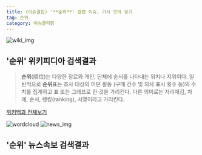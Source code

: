 ```yaml
---
title: (이슈클립) '**순위**' 관련 이슈, 기사 모아 보기
tag: 순위
category: 이슈클리핑
---
```

![wiki_img](https://user-images.githubusercontent.com/42597476/44503234-41136a80-a6d0-11e8-9071-6fc6418eafe4.png)
## **'**순위**'** 위키피디아 검색결과
>**순위**(順位)는 다양한 장르와 개인, 단체에 순서를 나타내는 위치나 지위이다. 일반적으로 **순위**표는 조사 대상의 어떤 활동 (구매 건수 및 의사 표시 횟수 등)의 수치를 집계하고 표 또는 그래프로 한 것을 가리킨다. 다른 의미로는 자리매김, 차례, 순서, 랭킹(ranking), 서열이라고 가리킨다.

<a href="https://ko.wikipedia.org/wiki/순위" target="_blank">위키백과 전체보기</a>

![wordcloud](https://s3.ap-northeast-2.amazonaws.com/lyrics101-wordcloud/2018-09-22-1537591965.png)
![news_img](https://user-images.githubusercontent.com/42597476/44507050-1206f400-a6e4-11e8-8d98-7ffbfebb353f.png)
## **'**순위**'** 뉴스속보 검색결과

